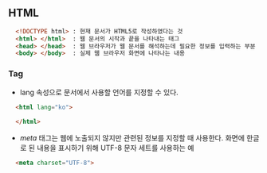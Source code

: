## HTML
```html
  <!DOCTYPE html> : 현재 문서가 HTML5로 작성하였다는 것
  <html> </html>  : 웹 문서의 시작과 끝을 나타내는 태그
  <head> </head>  : 웹 브라우저가 웹 문서를 해석하는데 필요한 정보를 입력하는 부분
  <body> </body>  : 실제 웹 브라우저 화면에 나타나는 내용
```

### Tag

* lang 속성으로 문서에서 사용할 언어를 지정할 수 있다.
```html
  <html lang="ko">
    
  </html>
```
* *meta* 태그는 웹에 노출되지 않지만 관련된 정보를 지정할 때 사용한다.
  화면에 한글로 된 내용을 표시하기 위해 UTF-8 문자 세트를 사용하는 예
```html
  <meta charset="UTF-8">
```
